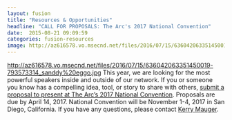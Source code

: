 ```yaml
---
layout: fusion
title: "Resources & Opportunities"
headline: "CALL FOR PROPOSALS: The Arc's 2017 National Convention"
date:  2015-08-21 09:09:59
categories: fusion-resources
image: http://az616578.vo.msecnd.net/files/2016/07/15/636042063351450019-793573314_sanddy%20eggo.jpg
---
```

http://az616578.vo.msecnd.net/files/2016/07/15/636042063351450019-793573314_sanddy%20eggo.jpg
This year, we are looking for the most powerful speakers inside and outside of our network. If you or someone you know has a compelling idea, tool, or story to share with others, <a href="https://www.conferenceabstracts.com/cfp2/login.asp?EventKey=WQRXSVAL">submit a proposal to present at The Arc’s 2017 National Convention</a>. Proposals are due by April 14, 2017. National Convention will be November 1-4, 2017 in San Diego, California. If you have any questions, please contact <a href="mailto:mauger@thearc.org">Kerry Mauger</a>.
